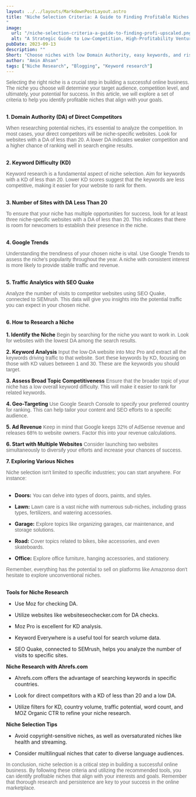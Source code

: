 ```yaml
---
layout: ../../layouts/MarkdownPostLayout.astro
title: "Niche Selection Criteria: A Guide to Finding Profitable Niches
"
image:
  url: "/niche-selection-criteria-a-guide-to-finding-profi-upscaled.png"
  alt: "A Strategic Guide to Low-Competition, High-Profitability Ventures"
pubDate: 2023-09-13
description: ""
Short: "Choose niches with low Domain Authority, easy keywords, and rising Google Trends, using tools for online success."
author: "Amin Ahsan"
tags: ["Niche Research", "Blogging", "Keyword research"]
---
```


<span class="opacity-article">
Selecting the right niche is a crucial step in building a successful online business. The niche you choose will determine your target audience, competition level, and ultimately, your potential for success. In this article, we will explore a set of criteria to help you identify profitable niches that align with your goals.
<br><br>
</span>

**1. Domain Authority (DA) of Direct Competitors**

<span class="opacity-article">
When researching potential niches, it's essential to analyze the competition. In most cases, your direct competitors will be niche-specific websites. Look for websites with a DA of less than 20. A lower DA indicates weaker competition and a higher chance of ranking well in search engine results.
<br><br>
</span>

**2. Keyword Difficulty (KD)**

<span class="opacity-article">
    Keyword research is a fundamental aspect of niche selection. Aim for keywords with a KD of less than 20. Lower KD scores suggest that the keywords are less competitive, making it easier for your website to rank for them.
<br><br>
</span>

**3. Number of Sites with DA Less Than 20**

<span class="opacity-article">
To ensure that your niche has multiple opportunities for success, look for at least three niche-specific websites with a DA of less than 20. This indicates that there is room for newcomers to establish their presence in the niche.
<br><br>
</span>

**4. Google Trends**

<span class="opacity-article">
Understanding the trendiness of your chosen niche is vital. Use Google Trends to assess the niche's popularity throughout the year. A niche with consistent interest is more likely to provide stable traffic and revenue.
<br><br>
</span>

**5. Traffic Analytics with SEO Quake**

<span class="opacity-article">
Analyze the number of visits to competitor websites using SEO Quake, connected to SEMrush. This data will give you insights into the potential traffic you can expect in your chosen niche.
<br><br>
</span>

**6. How to Research a Niche**<br><br>
**1. Identify the Niche**<span class="opacity-article">
Begin by searching for the niche you want to work in. Look for websites with the lowest DA among the search results.<br>
</span>

**2. Keyword Analysis**<span class="opacity-article">
Input the low-DA website into Moz Pro and extract all the keywords driving traffic to that website. Sort these keywords by KD, focusing on those with KD values between 1 and 30. These are the keywords you should target.
<br>
</span>

**3. Assess Broad Topic Competitiveness**<span class="opacity-article">
Ensure that the broader topic of your niche has a low overall keyword difficulty. This will make it easier to rank for related keywords.
<br>

**4. Geo-Targeting**<span class="opacity-article">
Use Google Search Console to specify your preferred country for ranking. This can help tailor your content and SEO efforts to a specific audience.
<br>
</span>

**5. Ad Revenue**<span class="opacity-article">
Keep in mind that Google keeps 32% of AdSense revenue and releases 68% to website owners. Factor this into your revenue calculations.
<br>
</span>

**6. Start with Multiple Websites**<span class="opacity-article">
Consider launching two websites simultaneously to diversify your efforts and increase your chances of success.
<br>
</span>

**7. Exploring Various Niches**

<span class="opacity-article">
Niche selection isn't limited to specific industries; you can start anywhere. For instance:
<br><br>
</span>

- **Doors:**<span class="opacity-article">
  You can delve into types of doors, paints, and styles.
  <br>
  </span>

- **Lawn:**<span class="opacity-article">
  Lawn care is a vast niche with numerous sub-niches, including grass types, fertilizers, and watering accessories.
  <br>
  </span>

- **Garage:**<span class="opacity-article">
  Explore topics like organizing garages, car maintenance, and storage solutions.
  <br>
  </span>
- **Road:**<span class="opacity-article">
  Cover topics related to bikes, bike accessories, and even skateboards.
  <br>
  </span>
- **Office:**<span class="opacity-article">
  Explore office furniture, hanging accessories, and stationery.
  <br>
  </span>

<span class="opacity-article">
Remember, everything has the potential to sell on platforms like Amazonso don't hesitate to explore unconventional niches.
<br><br>
  </span>

**Tools for Niche Research**

- Use Moz for checking DA.

- Utilize websites like websiteseochecker.com for DA checks.

- Moz Pro is excellent for KD analysis.

- Keyword Everywhere is a useful tool for search volume data.

- SEO Quake, connected to SEMrush, helps you analyze the number of visits to specific sites.

**Niche Research with Ahrefs.com**

- Ahrefs.com offers the advantage of searching keywords in specific countries.

- Look for direct competitors with a KD of less than 20 and a low DA.

- Utilize filters for KD, country volume, traffic potential, word count,
  and MOZ Organic CTR to refine your niche research.

**Niche Selection Tips**

- Avoid copyright-sensitive niches, as well as oversaturated niches like health and streaming.

- Consider multilingual niches that cater to diverse language audiences.

<span class="opacity-article">
In conclusion, niche selection is a critical step in building a successful online business. By following these criteria and utilizing the recommended tools, you can identify profitable niches that align with your interests and goals. Remember that thorough research and persistence are key to your success in the online marketplace.
<br><br>
</span>

<style>

#bold{
font-weight: bold;
opacity: 1;
}

    .opacity-article{
    font-family: 'MerriWeather', sans-serif;
    text-align: justify;
    opacity:66%;

}

.italic{
font-style: italic;
}
</style>
